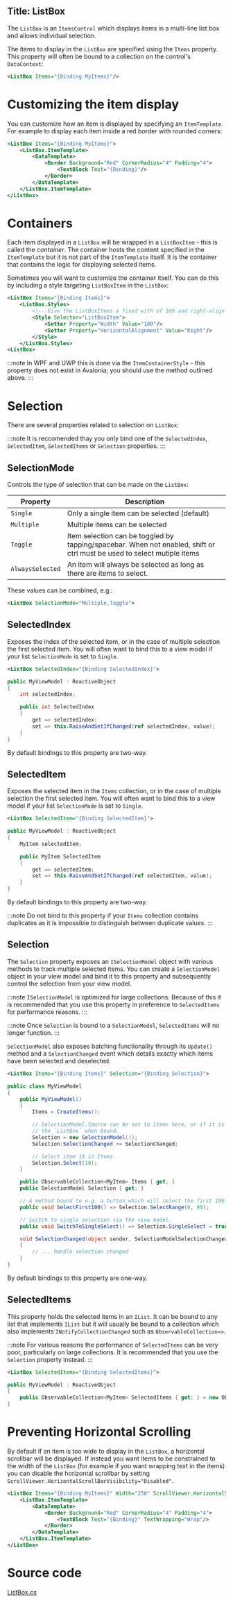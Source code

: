 Title: ListBox
---
The `ListBox` is an `ItemsControl` which displays items in a multi-line list box and allows individual selection.

The items to display in the `ListBox` are specified using the `Items` property. This property will
often be bound to a collection on the control's `DataContext`:

```xml
<ListBox Items="{Binding MyItems}"/>
```

# Customizing the item display

You can customize how an item is displayed by specifying an `ItemTemplate`. For example to display
each item inside a red border with rounded corners:

```xml
<ListBox Items="{Binding MyItems}">
    <ListBox.ItemTemplate>
        <DataTemplate>
            <Border Background="Red" CornerRadius="4" Padding="4">
                <TextBlock Text="{Binding}"/>
            </Border>
        </DataTemplate>
    </ListBox.ItemTemplate>
</ListBox>
```

# Containers

Each item displayed in a `ListBox` will be wrapped in a `ListBoxItem` - this is called the
_container_. The container hosts the content specified in the `ItemTemplate` but it is not part of
the `ItemTemplate` itself. It is the container that contains the logic for displaying selected
items.

Sometimes you will want to customize the container itself. You can do this by including a style
targeting `ListBoxItem` in the `ListBox`:

```xml
<ListBox Items="{Binding Items}">
    <ListBox.Styles>
        <!-- Give the ListBoxItems a fixed with of 100 and right-align them -->
        <Style Selector="ListBoxItem">
            <Setter Property="Width" Value="100"/>
            <Setter Property="HorizontalAlignment" Value="Right"/>
        </Style>
    </ListBox.Styles>
<ListBox>
```

:::note
In WPF and UWP this is done via the `ItemContainerStyle` - this property does not exist in Avalonia;
you should use the method outlined above.
:::

# Selection

There are several properties related to selection on `ListBox`:

:::note
It is reccomended thay you only bind one of the `SelectedIndex`, `SelectedItem`, `SelectedItems` or
`Selection` properties.
:::

## SelectionMode

Controls the type of selection that can be made on the `ListBox`:

|Property|Description|
|--------|-----------|
|`Single`|Only a single item can be selected (default)|
|`Multiple`|Multiple items can be selected|
|`Toggle`|Item selection can be toggled by tapping/spacebar. When not enabled, shift or ctrl must be used to select mutiple items|
|`AlwaysSelected`|An item will always be selected as long as there are items to select.|

These values can be combined, e.g.:

```xml
<ListBox SelectionMode="Multiple,Toggle">
```

## SelectedIndex

Exposes the index of the selected item, or in the case of multiple selection the first selected
item. You will often want to bind this to a view model if your list `SelectionMode` is set to
`Single`.

```xml
<ListBox SelectedIndex="{Binding SelectedIndex}">
```

```csharp
public MyViewModel : ReactiveObject
{
    int selectedIndex;

    public int SelectedIndex
    {
        get => selectedIndex;
        set => this.RaiseAndSetIfChanged(ref selectedIndex, value);
    }
}
```

By default bindings to this property are two-way.

## SelectedItem

Exposes the selected item in the `Items` collection, or in the case of multiple selection the first
selected item. You will often want to bind this to a view model if your list `SelectionMode` is set
to `Single`.

```xml
<ListBox SelectedItem="{Binding SelectedItem}">
```

```csharp
public MyViewModel : ReactiveObject
{
    MyItem selectedItem;

    public MyItem SelectedItem
    {
        get => selectedItem;
        set => this.RaiseAndSetIfChanged(ref selectedItem, value);
    }
}
```

By default bindings to this property are two-way.

:::note
Do not bind to this property if your `Items` collection contains duplicates as it is impossible to
distinguish between duplicate values.
:::

## Selection

The `Selection` property exposes an `ISelectionModel` object with various methods to track multiple
selected items. You can create a `SelectionModel` object in your view model and bind it to this
property and subsequently control the selection from your view model. 

:::note
`ISelectionModel` is optimized for large collections. Because of this it is recommended that you
use this property in preference to `SelectedItems` for performance reasons.
:::

:::note
Once `Selection` is bound to a `SelectionModel`, `SelectedItems` will no longer function.
:::

`SelectionModel` also exposes batching functionality through its `Update()` method and a
`SelectionChanged` event which details exactly which items have been selected and deselected.

```xml
<ListBox Items="{Binding Items}" Selection="{Binding Selection}">
```

```csharp
public class MyViewModel
{
    public MyViewModel()
    {
        Items = CreateItems();

        // SelectionModel.Source can be set to Items here, or if it is left null it will be set by
        // the `ListBox` when bound.
        Selection = new SelectionModel());
        Selection.SelectionChanged += SelectionChanged;

        // Select item 10 in Items.
        Selection.Select(10);
    }

    public ObservableCollection<MyItem> Items { get; }
    public SelectionModel Selection { get; }

    // A method bound to e.g. a button which will select the first 100 items.
    public void SelectFirst100() => Selection.SelectRange(0, 99);

    // Switch to single selection via the view model.
    public void SwitchToSingleSelect() => Selection.SingleSelect = true;

    void SelectionChanged(object sender, SelectionModelSelectionChangedEventArgs e)
    {
        // ... handle selection changed
    }
}
```

By default bindings to this property are one-way.

## SelectedItems

This property holds the selected items in an `IList`. It can be bound to any list that implements
`IList` but it will usually be bound to a collection which also implements `INotifyCollectionChanged`
such as `ObservableCollection<>`.

:::note
For various reasons the performance of `SelectedItems` can be very poor, particularly on large
collections. It is recommended that you use the `Selection` property instead.
:::

```xml
<ListBox SelectedItems="{Binding SelectedItems}">
```

```csharp
public MyViewModel : ReactiveObject
{
    public ObservableCollection<MyItem> SelectedItems { get; } = new ObservableCollection<MyItem>();
}
```

# Preventing Horizontal Scrolling

By default if an item is too wide to display in the `ListBox`, a horizontal scrollbar will be
displayed. If instead you want items to be constrained to the width of the `ListBox` (for example
if you want wrapping text in the items) you can disable the horizontal scrollbar by setting
`ScrollViewer.HorizontalScrollBarVisibility="Disabled"`.

```xml
<ListBox Items="{Binding MyItems}" Width="250" ScrollViewer.HorizontalScrollBarVisibility="Disabled">
    <ListBox.ItemTemplate>
        <DataTemplate>
            <Border Background="Red" CornerRadius="4" Padding="4">
                <TextBlock Text="{Binding}" TextWrapping="Wrap"/>
            </Border>
        </DataTemplate>
    </ListBox.ItemTemplate>
</ListBox>

```

# Source code
[ListBox.cs](https://github.com/AvaloniaUI/Avalonia/blob/master/src/Avalonia.Controls/ListBox.cs)
